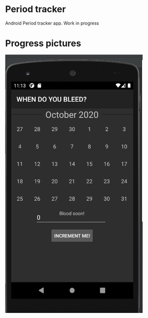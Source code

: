 # Period tracker
Android Period tracker app. Work in progress


# Progress pictures
![Preview](images/first_progress_pic.png)
